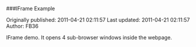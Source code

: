 ###IFrame Example

Originally published: 2011-04-21 02:11:57
Last updated: 2011-04-21 02:11:57
Author: FB36 

IFrame demo. It opens 4 sub-browser windows inside the webpage.